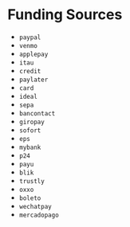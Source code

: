 # Funding Sources

- `paypal`
- `venmo`
- `applepay`
- `itau`
- `credit`
- `paylater`
- `card`
- `ideal`
- `sepa`
- `bancontact`
- `giropay`
- `sofort`
- `eps`
- `mybank`
- `p24`
- `payu`
- `blik`
- `trustly`
- `oxxo`
- `boleto`
- `wechatpay`
- `mercadopago`